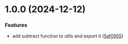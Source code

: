 # 1.0.0 (2024-12-12)


### Features

* add subtract function to utils and export it ([5af0955](https://github.com/fvena/temp/commit/5af0955236c923f5c1ccfeac8e733807bbca777e))
